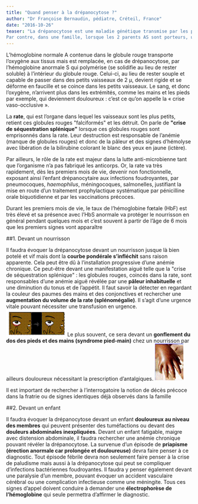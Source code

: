 ```yaml
---
title: "Quand penser à la drépanocytose ?"
author: "Dr Françoise Bernaudin, pédiatre, Créteil, France"
date: "2016-10-26"
teaser: "La drépanocytose est une maladie génétique transmise par les parents porteurs du gène mais non malades.
Par contre, dans une famille, lorsque les 2 parents AS sont porteurs, un enfant sur 4 en moyenne est atteint de la maladie drépanocytaire SS. (image: penser-drepano-image002.gif)"
---
```


L’hémoglobine normale A contenue dans le globule rouge transporte l’oxygène aux tissus mais est remplacée, en cas de drépanocytose, par l’hémoglobine anormale S qui polymérise (se solidifie au lieu de rester soluble) à l’intérieur du globule rouge. Celui-ci, au lieu de rester souple et capable de passer dans des petits vaisseaux de 2 µ, devient rigide et se déforme en faucille et se coince dans les petits vaisseaux. Le sang, et donc l’oxygène, n’arrivent plus dans les extrémités, comme les mains et les pieds par exemple, qui deviennent douloureux : c’est ce qu’on appelle la « crise vaso-occlusive ».

La **rate**, qui est l’organe dans lequel les vaisseaux sont les plus petits, retient ces globules rouges "falciformés" et les détruit. On parle de **"crise de séquestration splénique"** lorsque ces globules rouges sont emprisonnés dans la rate. Leur destruction est responsable de l’anémie (manque de globules rouges) et donc de la pâleur et des signes d’hémolyse avec libération de la bilirubine colorant le blanc des yeux en jaune (ictère).
                                              

Par ailleurs, le rôle de la rate est majeur dans la lutte anti-microbienne tant que l’organisme n’a pas fabriqué les anticorps. Or, la rate va très rapidement, dès les premiers mois de vie, devenir non fonctionnelle, exposant ainsi l’enfant drépanocytaire aux infections foudroyantes, par pneumocoques, *haemophilus*, méningocoques, salmonelles, justifiant la mise en route d’un traitement prophylactique systématique par pénicilline orale biquotidienne et par les vaccinations précoces.

Durant les premiers mois de vie, le taux de l’hémoglobine fœtale (HbF) est très élevé et sa présence avec l’HbS anormale va protéger le nourrisson en général pendant quelques mois et c’est souvent à partir de l’âge de 6 mois que les premiers signes vont apparaître

##1. Devant un nourrisson

Il faudra évoquer la drépanocytose devant un nourrisson jusque là bien potelé et vif mais dont la **courbe pondérale s’infléchit** sans raison apparente. Cela peut être dû à l’installation progressive d’une anémie chronique.
Ce peut-être devant une manifestation aiguë telle que la "crise de séquestration splénique" : les globules rouges, coincés dans la rate, sont responsables d’une anémie aiguë révélée par une **pâleur inhabituelle** et une diminution du tonus et de l’appétit. Il faut savoir la détecter en regardant la couleur des paumes des mains et des conjonctives et rechercher une **augmentation du volume de la rate (splénomégalie)**. Il s’agit d’une urgence vitale pouvant nécessiter une transfusion en urgence. 
![](penser-drapano-image008.gif)
Le plus souvent, ce sera devant un **gonflement du dos des pieds et des mains (syndrome pied-main)** chez un nourrisson par ailleurs douloureux nécessitant la prescription d’antalgiques. 
![](penser-drepano-image006.gif)
                                                                       
Il est important de rechercher à l’interrogatoire la notion de décès précoce dans la fratrie ou de signes identiques déjà observés dans la famille

##2. Devant un enfant

Il faudra évoquer la drépanocytose devant un enfant **douloureux au niveau des membres** qui peuvent présenter des tuméfactions ou devant des **douleurs abdominales inexpliquées**.
Devant un enfant fatigable, maigre avec distension abdominale, il faudra rechercher une anémie chronique pouvant révéler la drépanocytose.
La survenue d’un épisode de **priapisme (érection anormale car prolongée et douloureuse)** devra faire penser à ce diagnostic.
Tout épisode fébrile devra non seulement faire penser à la crise de paludisme mais aussi à la drépanocytose qui peut se compliquer d’infections bactériennes foudroyantes.
Il faudra y penser également devant une paralysie d’un membre, pouvant évoquer un accident vasculaire cérébral ou une complication infectieuse comme une méningite.
Tous ces signes d’appel doivent conduire à demander une **électrophorèse de l’hémoglobine** qui seule permettra d’affirmer le diagnostic.
